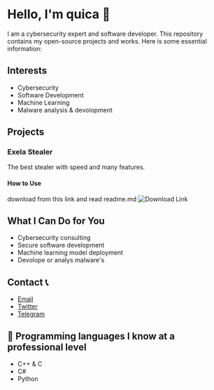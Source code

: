 # Hello, I'm quica 👋


I am a cybersecurity expert and software developer. This repository contains my open-source projects and works. Here is some essential information:

## Interests

- Cybersecurity
- Software Development
- Machine Learning
- Malware analysis & devolopment

## Projects

### Exela Stealer

The best stealer with speed and many features.


#### How to Use

download from this link and read readme.md ![Download Link](https://github.com/quicaxd/Exela-V2.0)


## What I Can Do for You

- Cybersecurity consulting
- Secure software development
- Machine learning model deployment
- Devolope or analys malware's

## Contact 📞

- [Email](quicaxdcontact@gmail.com)
- [Twitter](https://twitter.com/quicaxdd)
- [Telegram](https://t.me/quicaxd)

## 🚀 Programming languages ​​I know at a professional level

- C++ & C
- C#
- Python
